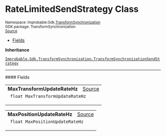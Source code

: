 
# RateLimitedSendStrategy Class
<sup>
Namespace: Improbable.Gdk.<a href="{{urlRoot}}/api/transform-synchronization-index">TransformSynchronization</a><br/>
GDK package: TransformSynchronization<br/>
<a href="https://www.github.com/spatialos/gdk-for-unity/blob/88a422dc255ef1d47ee9385f226ca439f31c000b/workers/unity/Packages/io.improbable.gdk.transformsynchronization/ScriptableObjects/SendStrategies/RateLimitedSendStrategy.cs/#L7">Source</a>
<style>
a code {
                    padding: 0em 0.25em!important;
}
code {
                    background-color: #ffffff!important;
}
</style>
</sup>
<nav id="pageToc" class="page-toc"><ul><li><a href="#fields">Fields</a>
</ul></nav>



</p>

<b>Inheritance</b>

<code><a href="{{urlRoot}}/api/transform-synchronization/transform-synchronization-send-strategy">Improbable.Gdk.TransformSynchronization.TransformSynchronizationSendStrategy</a></code>






</p>
<hr style="width:100%; border-top-color:#d8d8d8" />
#### Fields


</p>




<table width="100%">
    <tr>
        <td style="border-right:none"><a id="maxtransformupdateratehz"></a><b>MaxTransformUpdateRateHz</b></td>
        <td style="border-left:none; text-align:right"><a href="https://www.github.com/spatialos/gdk-for-unity/blob/88a422dc255ef1d47ee9385f226ca439f31c000b/workers/unity/Packages/io.improbable.gdk.transformsynchronization/ScriptableObjects/SendStrategies/RateLimitedSendStrategy.cs/#L9">Source</a></td>
    </tr>
    <tr>
        <td colspan="2">
<code> float MaxTransformUpdateRateHz</code></p>


</td>
    </tr>
</table>


<table width="100%">
    <tr>
        <td style="border-right:none"><a id="maxpositionupdateratehz"></a><b>MaxPositionUpdateRateHz</b></td>
        <td style="border-left:none; text-align:right"><a href="https://www.github.com/spatialos/gdk-for-unity/blob/88a422dc255ef1d47ee9385f226ca439f31c000b/workers/unity/Packages/io.improbable.gdk.transformsynchronization/ScriptableObjects/SendStrategies/RateLimitedSendStrategy.cs/#L10">Source</a></td>
    </tr>
    <tr>
        <td colspan="2">
<code> float MaxPositionUpdateRateHz</code></p>


</td>
    </tr>
</table>










